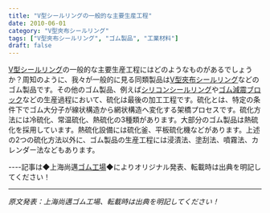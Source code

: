 ```yaml
---
title: "V型シールリングの一般的な主要生産工程"
date: 2010-06-01
category: "V型夾布シールリング"
tags: ["V型夾布シールリング", "ゴム製品", "工業材料"]
draft: false
---
```


[V型シールリング](http://www.smpolymer.com/)の一般的な主要生産工程にはどのようなものがあるでしょうか？周知のように、我々が一般的に見る同類製品は[V型夾布シールリング](http://www.smpolymer.com/vxingjiabumifengquan/)などのゴム製品です。その他のゴム製品、例えば[シリコンシールリング](http://www.smpolymer.com/)や[ゴム減震ブロック](http://www.smpolymer.com/)などの生産過程において、硫化は最後の加工工程です。硫化とは、特定の条件下でゴム大分子が線状構造から網状構造へ変化する架橋プロセスです。硫化方法には冷硫化、常温硫化、熱硫化の3種類があります。大部分のゴム製品は熱硫化を採用しています。熱硫化設備には硫化釜、平板硫化機などがあります。上述の2つの硫化方法以外に、ゴム製品の生産工程には浸漬法、塗刮法、噴霧法、カレンダー法などもあります。

----記事は◆上海尚邁[ゴム工場](http://www.smpolymer.com/)◆によりオリジナル発表、転載時は出典を明記してください！

---

*原文発表：上海尚邁ゴム工場、転載時は出典を明記してください！*
